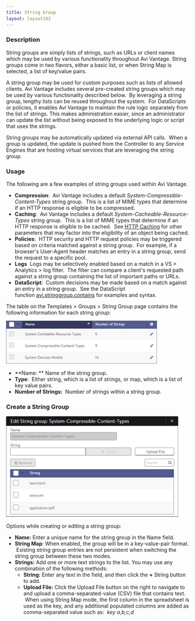 ```yaml
---
title: String Group
layout: layout163
---
```

### Description

String groups are simply lists of strings, such as URLs or client names which may be used by various functionality throughout Avi Vantage. String groups come in two flavors, either a basic list, or when String Map is selected, a list of key/value pairs.

A string group may be used for custom purposes such as lists of allowed clients. Avi Vantage includes several pre-created string groups which may be used by various functionality described below.  By leveraging a string group, lengthy lists can be reused throughout the system.  For DataScripts or policies, it enables Avi Vantage to maintain the rule logic separately from the list of strings. This makes administration easier, since an administrator can update the list without being exposed to the underlying logic or script that uses the strings.

String groups may be automatically updated via external API calls.  When a group is updated, the update is pushed from the Controller to any Service Engines that are hosting virtual services that are leveraging the string group.

### Usage

The following are a few examples of string groups used within Avi Vantage.

* **Compression**:  Avi Vantage includes a default *System-Compressible-Content-Types* string group.  This is a list of MIME types that determine if an HTTP response is eligible to be compressed.
* **Caching**:  Avi Vantage includes a default *System-Cacheable-Resource-Types* string group.  This is a list of MIME types that determine if an HTTP response is eligible to be cached.  See <a href="{% vpath %}/overview-of-http-cache/">HTTP Caching</a> for other parameters that may factor into the eligibility of an object being cached.
* **Policies**:  HTTP security and HTTP request policies may be triggered based on criteria matched against a string group.  For example, if a browser's User-Agent header matches an entry in a string group, send the request to a specific pool.
* **Logs**  Logs may be selectively enabled based on a match in a VS > Analytics > log filter.  The filter can compare a client's requested path against a string group containing the list of important paths or URLs.
* **DataScript**:  Custom decisions may be made based on a match against an entry in a string group.  See the DataScript function <a href="{% vpath %}/datascript-avi-stringgroup-contains/">avi.stringgroup.contains</a> for examples and syntax.

The table on the Templates > Groups > String Group page contains the following information for each string group:

<a href="img/template_groups_string_tab.jpg"><img class="alignnone wp-image-1340" src="img/template_groups_string_tab.jpg" alt="template_groups_string_tab" width="412" height="117"></a>

* **Name: ** Name of the string group.
* **Type**:  Either string, which is a list of strings, or map, which is a list of key value pairs.
* **Number of Strings:**  Number of strings within a string group. 

<a name="stringgroupcreate"></a>

### Create a String Group

<a href="img/template_groups_string_create-edit.jpg"><img class="alignnone wp-image-1341" src="img/template_groups_string_create-edit.jpg" alt="template_groups_string_create-edit" width="470" height="274"></a>

Options while creating or editing a string group:

* **Name:** Enter a unique name for the string group in the Name field.
* **String Map**: When enabled, the group will be in a key-value-pair format.  Existing string group entries are not persistent when switching the string group between these two modes.
* **Strings:** Add one or more text strings to the list. You may use any combination of the following methods:  
    * **String:** Enter any text in the field, and then click the **+** String button to add.
    * **Upload File:** Click the Upload File button on the right to navigate to and upload a comma-separated-value (CSV) file that contains text.  When using String Map mode, the first column in the spreadsheet is used as the key, and any additional populated columns are added as comma-separated value such as:  *key a,b,c,d* 